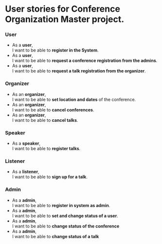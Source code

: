 # User stories for Conference Organization Master project.

### User
- As a **user**, \
   I want to be able to **register in the System**.
- As a **user**, \
  I want to be able to **request a conference registration from the admins**.
- As a **user**, \
  I want to be able to **request a talk registration from the organizer**.
### Organizer
- As an **organizer**, \
  I want to be able to **set location and dates** of the conference.
- As an **organizer**, \
  I want to be able to **cancel conferences**.
- As an **organizer**, \
  I want to be able to **cancel talks**.
### Speaker
- As a **speaker**, \
  I want to be able to **register talks**.
### Listener
- As a **listener**, \
  I want to be able to **sign up for a talk**.
### Admin
- As a **admin**, \
  I want to be able to **register in system as admin**.
- As a **admin**, \
  I want to be able to **set and change status of a user**.
- As a **admin**, \
  I want to be able to **change status of the conference**
- As a **admin**, \
  I want to be able to **change status of a talk**